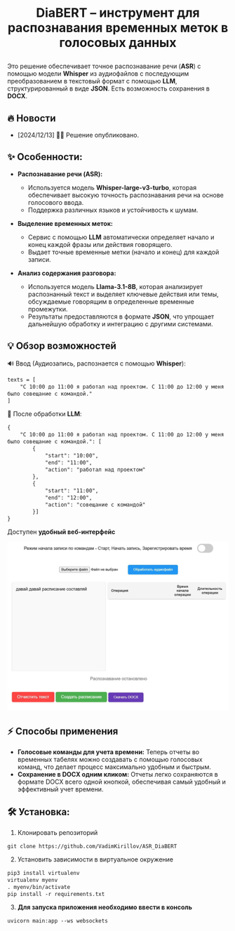 # <p align="center"> DiaBERT – инструмент для распознавания временных меток в голосовых данных </p>

Это решение обеспечивает точное распознавание речи (**ASR**) с помощью модели **Whisper** из аудиофайлов с последующим преобразованием в текстовый формат с помощью **LLM**, структурированный в виде **JSON**. Есть возможность сохранения в **DOCX**.

## 🔥 Новости
- [2024/12/13] 🚀🚀 Решение опубликовано.

## ✨ Особенности:

- **Распознавание речи (ASR):**
  - Используется модель **Whisper-large-v3-turbo**, которая обеспечивает высокую точность распознавания речи на основе голосового ввода.
  - Поддержка различных языков и устойчивость к шумам.

- **Выделение временных меток:**
  - Сервис с помощью **LLM** автоматически определяет начало и конец каждой фразы или действия говорящего.
  - Выдает точные временные метки (начало и конец) для каждой записи.

- **Анализ содержания разговора:**
  - Используется модель **Llama-3.1-8B**, которая анализирует распознанный текст и выделяет ключевые действия или темы, обсуждаемые говорящим в определенные временные промежутки.
  - Результаты предоставляются в формате **JSON**, что упрощает дальнейшую обработку и интеграцию с другими системами.


## 💡 Обзор возможностей
🔊 Ввод (Аудиозапись, распознается с помощью **Whisper**):
```
texts = [
    "С 10:00 до 11:00 я работал над проектом. С 11:00 до 12:00 у меня было совещание с командой."
]
```
💭 После обработки **LLM**:
```
{
    "С 10:00 до 11:00 я работал над проектом. С 11:00 до 12:00 у меня было совещание с командой.": [
        {
            "start": "10:00",
            "end": "11:00",
            "action": "работал над проектом"
        },
        {
            "start": "11:00",
            "end": "12:00",
            "action": "совещание с командой"
        }]
}
```
Доступен **удобный веб-интерфейс**

![alt text](image.png)

## ⚡️ Способы применения

- **Голосовые команды для учета времени:** Теперь отчеты во временных табелях можно создавать с помощью голосовых команд, что делает процесс максимально удобным и быстрым.  
- **Сохранение в DOCX одним кликом:** Отчеты легко сохраняются в формате DOCX всего одной кнопкой, обеспечивая самый удобный и эффективный учет времени.

## 🛠️ Установка:

1. Клонировать репозиторий
```
git clone https://github.com/VadimKirillov/ASR_DiaBERT
```
2. Установить зависимости в виртуальное окружение
```
pip3 install virtualenv
virtualenv myenv
. myenv/bin/activate
pip install -r requirements.txt
```
3. **Для запуска приложения необходимо ввести в консоль**
```
uvicorn main:app --ws websockets
```
